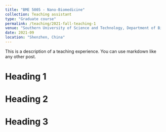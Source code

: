 ```yaml
---
title: "BME 5005 - Nano-Biomedicine"
collection: Teaching assistant
type: "Graduate course"
permalink: /teaching/2021-fall-teaching-1
venue: "Southern University of Science and Technology, Department of Biomedical and Engineering"
date: 2021-09
location: "Shenzhen, China"
---
```


This is a description of a teaching experience. You can use markdown like any other post.

Heading 1
======

Heading 2
======

Heading 3
======
